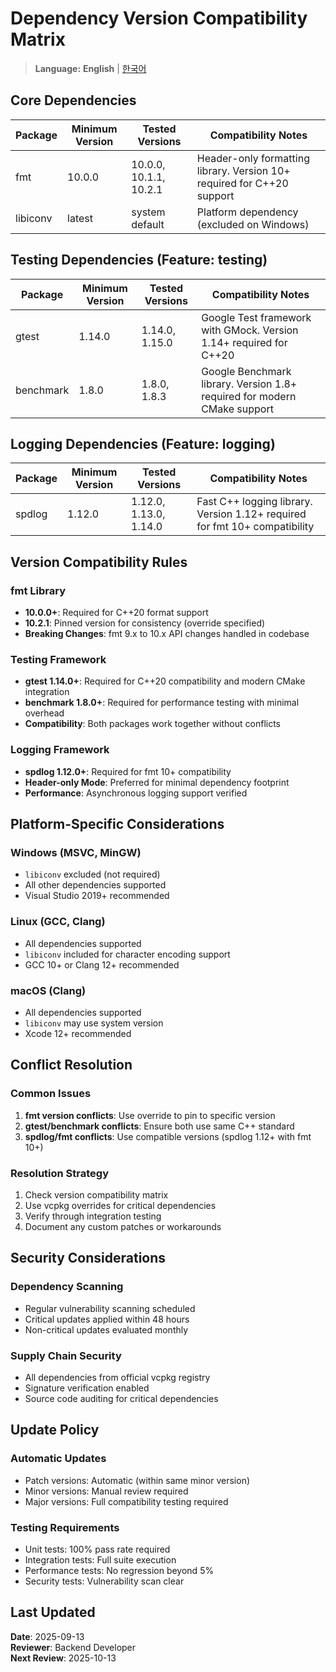 # Dependency Version Compatibility Matrix

> **Language:** **English** | [한국어](DEPENDENCY_COMPATIBILITY_MATRIX_KO.md)

## Core Dependencies

| Package | Minimum Version | Tested Versions | Compatibility Notes |
|---------|----------------|-----------------|-------------------|
| fmt | 10.0.0 | 10.0.0, 10.1.1, 10.2.1 | Header-only formatting library. Version 10+ required for C++20 support |
| libiconv | latest | system default | Platform dependency (excluded on Windows) |

## Testing Dependencies (Feature: testing)

| Package | Minimum Version | Tested Versions | Compatibility Notes |
|---------|----------------|-----------------|-------------------|
| gtest | 1.14.0 | 1.14.0, 1.15.0 | Google Test framework with GMock. Version 1.14+ required for C++20 |
| benchmark | 1.8.0 | 1.8.0, 1.8.3 | Google Benchmark library. Version 1.8+ required for modern CMake support |

## Logging Dependencies (Feature: logging)

| Package | Minimum Version | Tested Versions | Compatibility Notes |
|---------|----------------|-----------------|-------------------|
| spdlog | 1.12.0 | 1.12.0, 1.13.0, 1.14.0 | Fast C++ logging library. Version 1.12+ required for fmt 10+ compatibility |

## Version Compatibility Rules

### fmt Library
- **10.0.0+**: Required for C++20 format support
- **10.2.1**: Pinned version for consistency (override specified)
- **Breaking Changes**: fmt 9.x to 10.x API changes handled in codebase

### Testing Framework
- **gtest 1.14.0+**: Required for C++20 compatibility and modern CMake integration
- **benchmark 1.8.0+**: Required for performance testing with minimal overhead
- **Compatibility**: Both packages work together without conflicts

### Logging Framework
- **spdlog 1.12.0+**: Required for fmt 10+ compatibility
- **Header-only Mode**: Preferred for minimal dependency footprint
- **Performance**: Asynchronous logging support verified

## Platform-Specific Considerations

### Windows (MSVC, MinGW)
- `libiconv` excluded (not required)
- All other dependencies supported
- Visual Studio 2019+ recommended

### Linux (GCC, Clang)
- All dependencies supported
- `libiconv` included for character encoding support
- GCC 10+ or Clang 12+ recommended

### macOS (Clang)
- All dependencies supported
- `libiconv` may use system version
- Xcode 12+ recommended

## Conflict Resolution

### Common Issues
1. **fmt version conflicts**: Use override to pin to specific version
2. **gtest/benchmark conflicts**: Ensure both use same C++ standard
3. **spdlog/fmt conflicts**: Use compatible versions (spdlog 1.12+ with fmt 10+)

### Resolution Strategy
1. Check version compatibility matrix
2. Use vcpkg overrides for critical dependencies
3. Verify through integration testing
4. Document any custom patches or workarounds

## Security Considerations

### Dependency Scanning
- Regular vulnerability scanning scheduled
- Critical updates applied within 48 hours
- Non-critical updates evaluated monthly

### Supply Chain Security
- All dependencies from official vcpkg registry
- Signature verification enabled
- Source code auditing for critical dependencies

## Update Policy

### Automatic Updates
- Patch versions: Automatic (within same minor version)
- Minor versions: Manual review required
- Major versions: Full compatibility testing required

### Testing Requirements
- Unit tests: 100% pass rate required
- Integration tests: Full suite execution
- Performance tests: No regression beyond 5%
- Security tests: Vulnerability scan clear

## Last Updated
**Date**: 2025-09-13  
**Reviewer**: Backend Developer  
**Next Review**: 2025-10-13